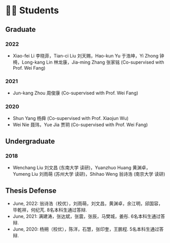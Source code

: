 # 🧑‍🎓 Students

## Graduate

### 2022

- Xiao-fei Li 李晓菲，Tian-ci Liu 刘天赐，Hao-kun Yu 于浩坤，Yi Zhong 钟椅，Long-kang Lin 林龙康，Jia-ming Zhang 张家铭
  (Co-supervised with Prof. Wei Fang)

### 2021

- Jun-kang Zhou 周俊康 (Co-supervised with Prof. Wei Fang)

### 2020

- Shun Yang 杨舜 (Co-supervised with Prof. Xiaojun Wu)
- Wei Nie 聂玮，Yue Jia 贾玥 (Co-supervised with Prof. Wei Fang)

## Undergraduate

### 2018

- Wenchang Liu 刘文昌 (东南大学 读研)，Yuanzhuo Huang 黄渊卓，Yumeng Liu 刘雨萌 (苏州大学 读研)，Shihao Weng 翁诗浩 (南京大学 读研)

## Thesis Defense

- June, 2022: 翁诗浩（校优），刘雨萌，刘文昌，黄渊卓，余江明，邱国容，毕乾祥，何纪芃. 8名本科生通过答辩.
- June, 2021: 满建涛，张达斌，张震，张辰，马樊城，姜彤. 6名本科生通过答辩.
- June, 2020: 杨朔（校优），陈洋，石慧，张印奎，王鹏程. 5名本科生通过答辩.
